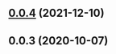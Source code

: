 ## [0.0.4](https://github.com/ededejr/ms/compare/v0.0.3...v0.0.4) (2021-12-10)

## 0.0.3 (2020-10-07)

